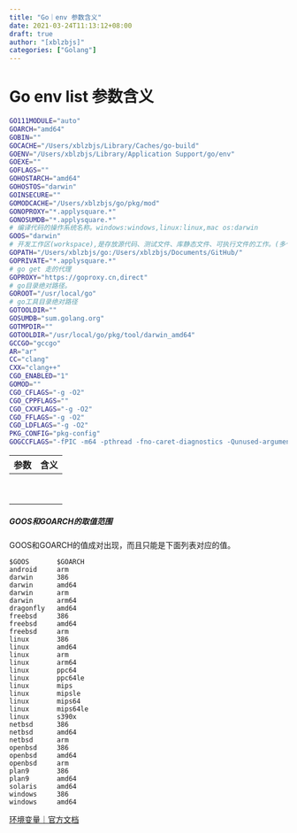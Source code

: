 ```yaml
---
title: "Go｜env 参数含义"
date: 2021-03-24T11:13:12+08:00
draft: true
author: "[xblzbjs]"
categories: ["Golang"]
---
```


# Go env list 参数含义



```bash
GO111MODULE="auto"
GOARCH="amd64"
GOBIN=""
GOCACHE="/Users/xblzbjs/Library/Caches/go-build"
GOENV="/Users/xblzbjs/Library/Application Support/go/env"
GOEXE=""
GOFLAGS=""
GOHOSTARCH="amd64"
GOHOSTOS="darwin"
GOINSECURE=""
GOMODCACHE="/Users/xblzbjs/go/pkg/mod"
GONOPROXY="*.applysquare.*"
GONOSUMDB="*.applysquare.*"
# 编译代码的操作系统名称。windows:windows,linux:linux,mac os:darwin
GOOS="darwin"
# 开发工作区(workspace),是存放源代码、测试文件、库静态文件、可执行文件的工作。(多个工作区以":"分割)
GOPATH="/Users/xblzbjs/go:/Users/xblzbjs/Documents/GitHub/"
GOPRIVATE="*.applysquare.*"
# go get 走的代理
GOPROXY="https://goproxy.cn,direct"
# go目录绝对路径。
GOROOT="/usr/local/go"
# go工具目录绝对路径
GOTOOLDIR=""
GOSUMDB="sum.golang.org"
GOTMPDIR=""
GOTOOLDIR="/usr/local/go/pkg/tool/darwin_amd64"
GCCGO="gccgo"
AR="ar"
CC="clang"
CXX="clang++"
CGO_ENABLED="1"
GOMOD=""
CGO_CFLAGS="-g -O2"
CGO_CPPFLAGS=""
CGO_CXXFLAGS="-g -O2"
CGO_FFLAGS="-g -O2"
CGO_LDFLAGS="-g -O2"
PKG_CONFIG="pkg-config"
GOGCCFLAGS="-fPIC -m64 -pthread -fno-caret-diagnostics -Qunused-arguments -fmessage-length=0 -fdebug-prefix-map=/var/folders/36/mvpln6lx6bx1nxqhf_h3qkbh0000gn/T/go-build826751021=/tmp/go-build -gno-record-gcc-switches -fno-common"
```



| 参数 | 含义 |
| ---- | ---- |
|      |      |
|      |      |
|      |      |
|      |      |
|      |      |
|      |      |
|      |      |
|      |      |
|      |      |



##### GOOS和GOARCH的取值范围

GOOS和GOARCH的值成对出现，而且只能是下面列表对应的值。

```
$GOOS	    $GOARCH
android	    arm
darwin	    386
darwin	    amd64
darwin	    arm
darwin	    arm64
dragonfly   amd64
freebsd	    386
freebsd	    amd64
freebsd	    arm
linux	    386
linux	    amd64
linux	    arm
linux	    arm64
linux	    ppc64
linux	    ppc64le
linux	    mips
linux	    mipsle
linux	    mips64
linux	    mips64le
linux	    s390x
netbsd	    386
netbsd	    amd64
netbsd	    arm
openbsd	    386
openbsd	    amd64
openbsd	    arm
plan9	    386
plan9	    amd64
solaris	    amd64
windows	    386
windows	    amd64
```



[环境变量｜官方文档](https://golang.org/cmd/go/)

